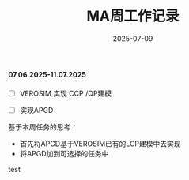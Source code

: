 ﻿---
title: MA周工作记录
date: 2025-07-09
layout: default
---



#### 07.06.2025-11.07.2025

- [ ] VEROSIM  实现 CCP /QP建模
- [ ] 实现APGD


基于本周任务的思考：

 - 首先将APGD基于VEROSIM已有的LCP建模中去实现
 - 将APGD加到可选择的任务中





test